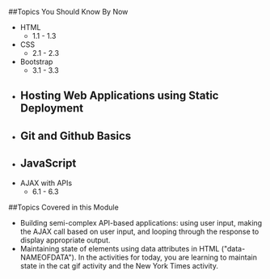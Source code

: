 ##Topics You Should Know By Now
- HTML
	- 1.1 - 1.3
- CSS
	- 2.1 - 2.3
- Bootstrap
	- 3.1 - 3.3
- Hosting Web Applications using Static Deployment
	- 
- Git and Github Basics
	- 
- JavaScript
	- 
- AJAX with APIs
	- 6.1 - 6.3



##Topics Covered in this Module

- Building semi-complex API-based applications: using user input, making the AJAX call based on user input, and looping through the response to display appropriate output.
- Maintaining state of elements using data attributes in HTML ("data-NAMEOFDATA"). In the activities for today, you are learning to maintain state in the cat gif activity and the New York Times activity. 
